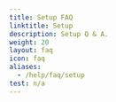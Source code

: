 ```yaml
---
title: Setup FAQ
linktitle: Setup
description: Setup Q & A.
weight: 20
layout: faq
icon: faq
aliases:
  - /help/faq/setup
test: n/a
---
```

